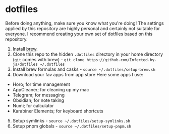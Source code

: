 # dotfiles

Before doing anything, make sure you know what you're doing! The settings applied by this repository are highly personal and certainly not suitable for everyone. I recommend creating your own set of dotfiles based on this repository.
1. Install [brew](https://brew.sh).
2. Clone this repo to the hidden `.dotfiles` directory in your home directory (`git` comes with brew) - `git clone https://github.com/Infected-by-js/dotfiles ~/.dotfiles`
3. Install brew formulas and casks - `source ~/.dotfiles/setup-brew.sh`
4. Download your fav apps from app store
  Here some apps I use:
  - Horo; for time management
  - AppCleaner; for cleaning up my mac
  - Telegram; for messaging
  - Obsidian; for note taking
  - Numi; for calculator
  - Karabiner Elements; for keyboard shortcuts

5. Setup symlinks - `source ~/.dotfiles/setup-symlinks.sh`
6. Setup pnpm globals - `source ~/.dotfiles/setup-pnpm.sh`
